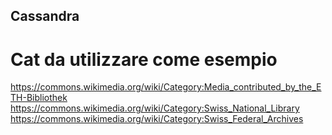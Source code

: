 ## Cassandra

# Cat da utilizzare come esempio

https://commons.wikimedia.org/wiki/Category:Media_contributed_by_the_ETH-Bibliothek
https://commons.wikimedia.org/wiki/Category:Swiss_National_Library
https://commons.wikimedia.org/wiki/Category:Swiss_Federal_Archives
